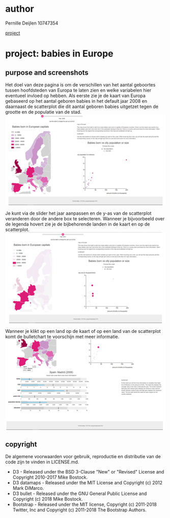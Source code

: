 # author

Pernille Deijlen
10747354

[project](https://pernilledeijlen.github.io/Project/)

# project: babies in Europe

## purpose and screenshots
Het doel van deze pagina is om de verschillen van het aantal geboortes tussen hoofdsteden van Europa te laten zien en welke variabelen hier eventueel invloed op hebben. Als eerste zie je de kaart van Europa gebaseerd op het aantal geboren babies in het default jaar 2008 en daarnaast de scatterplot die dit aantal geboren babies uitgetzet tegen de grootte en de populatie van de stad.
![final1](doc/photo1.PNG)

Je kunt via de slider het jaar aanpassen en de y-as van de scatterplot veranderen door de andere box te selecteren. Wanneer je bijvoorbeeld over de legenda hovert zie je de bijbehorende landen in de kaart en op de scatterplot.
![final2](doc/slide2.PNG)

Wanneer je klikt op een land op de kaart of op een land van de scatterplot komt de bulletchart te voorschijn met meer informatie.
![final3](doc/slide3.PNG)

## copyright
De algemene voorwaarden voor gebruik, reproductie en distributie van de code zijn te vinden in LICENSE.md.

-	D3 - Released under the BSD 3-Clause "New" or "Revised" License and Copyright 2010-2017 Mike Bostock.
-	D3 datamaps - Released under the MIT License and Copyright (c) 2012 Mark DiMarco.
-	D3 bullet - Released under the GNU General Public License and Copyright (c) 2018 Mike Bostock.
-	Bootstrap - Released under the MIT license, Copyright (c) 2011-2018 Twitter, Inc and Copyright (c) 2011-2018 The Bootstrap Authors.



